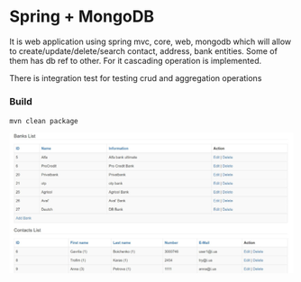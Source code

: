 # Spring + MongoDB

It is web application using spring mvc, core, web, mongodb which will allow to create/update/delete/search contact, address, bank entities.
Some of them has db ref to other. For it cascading operation is implemented.

There is integration test for testing crud and aggregation operations 

### Build
```
mvn clean package
```

![Screenshot](screen.jpg "Sample")